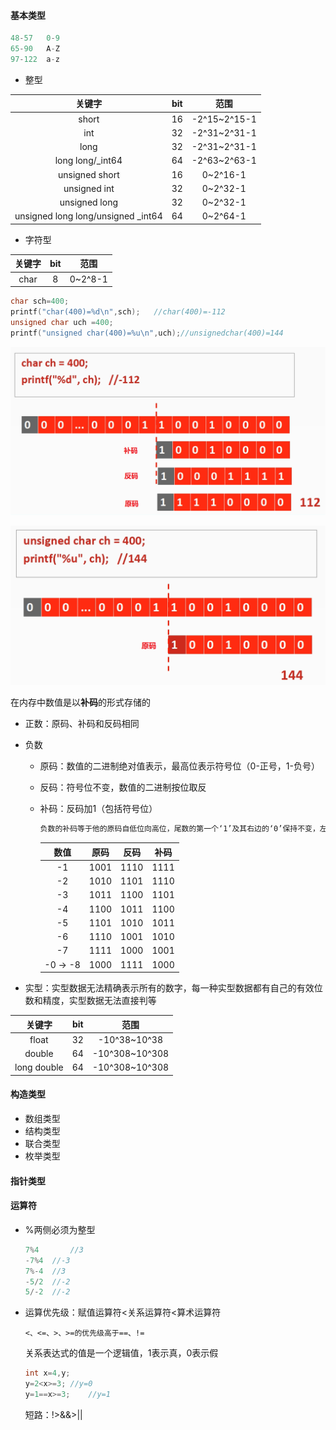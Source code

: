 #### 基本类型

```c++
48-57	0-9
65-90	A-Z
97-122	a-z
```

+ 整型

|               关键字               | bit  |     范围     |
| :--------------------------------: | :--: | :----------: |
|               short                |  16  | -2^15~2^15-1 |
|                int                 |  32  | -2^31~2^31-1 |
|                long                |  32  | -2^31~2^31-1 |
|          long long/_int64          |  64  | -2^63~2^63-1 |
|           unsigned short           |  16  |   0~2^16-1   |
|            unsigned int            |  32  |   0~2^32-1   |
|           unsigned long            |  32  |   0~2^32-1   |
| unsigned long long/unsigned _int64 |  64  |   0~2^64-1   |

+ 字符型

| 关键字 | bit  |  范围   |
| :----: | :--: | :-----: |
|  char  |  8   | 0~2^8-1 |

```c
char sch=400;
printf("char(400)=%d\n",sch);	//char(400)=-112
unsigned char uch =400;
printf("unsigned char(400)=%u\n",uch);//unsignedchar(400)=144
```

![char-400-d](..\image\char-400-d.png)

![char-400-u](..\image\char-400-u.png)

在内存中数值是以**补码**的形式存储的

+ 正数：原码、补码和反码相同

+ 负数

  + 原码：数值的二进制绝对值表示，最高位表示符号位（0-正号，1-负号）

  + 反码：符号位不变，数值的二进制按位取反

  + 补码：反码加1（包括符号位）

    ```tex
    负数的补码等于他的原码自低位向高位，尾数的第一个‘1’及其右边的‘0’保持不变，左边的各位按位取反，符号位不变
    ```

    |  数值   | 原码 | 反码 | 补码 |
    | :-----: | :--: | :--: | :--: |
    |   -1    | 1001 | 1110 | 1111 |
    |   -2    | 1010 | 1101 | 1110 |
    |   -3    | 1011 | 1100 | 1101 |
    |   -4    | 1100 | 1011 | 1100 |
    |   -5    | 1101 | 1010 | 1011 |
    |   -6    | 1110 | 1001 | 1010 |
    |   -7    | 1111 | 1000 | 1001 |
    | -0 → -8 | 1000 | 1111 | 1000 |

+ 实型：实型数据无法精确表示所有的数字，每一种实型数据都有自己的有效位数和精度，实型数据无法直接判等

|   关键字    | bit  |      范围      |
| :---------: | :--: | :------------: |
|    float    |  32  |  -10^38~10^38  |
|   double    |  64  | -10^308~10^308 |
| long double |  64  | -10^308~10^308 |

#### 构造类型

+ 数组类型
+ 结构类型
+ 联合类型
+ 枚举类型

#### 指针类型

#### 运算符

+ %两侧必须为整型

  ```c++
  7%4		//3
  -7%4	//-3
  7%-4	//3
  -5/2	//-2
  5/-2	//-2
  ```


+ 运算优先级：赋值运算符<关系运算符<算术运算符

  ```
  <、<=、>、>=的优先级高于==、!=
  ```

  关系表达式的值是一个逻辑值，1表示真，0表示假

  ```c
  int x=4,y;
  y=2<x>=3;	//y=0
  y=1==x>=3;	//y=1
  ```

  短路：!>&&>||



